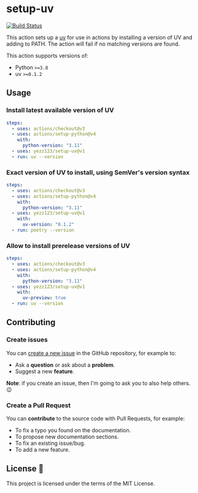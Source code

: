 # setup-uv

[![Build Status](https://github.com/yezz123/setup-uv/workflows/default/badge.svg)](https://github.com/yezz123/setup-uv/actions?query=workflow%3Adefault)

This action sets up a [uv](https://github.com/astral-sh/uv) for use in actions by installing a version of UV and adding to PATH. The action will fail if no matching versions are found.

This action supports versions of:

- Python `>=3.8`
- uv `>=0.1.2`

## Usage

### Install latest available version of UV

```yaml
steps:
  - uses: actions/checkout@v3
  - uses: actions/setup-python@v4
    with:
      python-version: "3.11"
  - uses: yezz123/setup-uv@v1
  - run: uv --version
```

### Exact version of UV to install, using SemVer's version syntax

```yaml
steps:
  - uses: actions/checkout@v3
  - uses: actions/setup-python@v4
    with:
      python-version: "3.11"
  - uses: yezz123/setup-uv@v1
    with:
      uv-version: "0.1.2"
  - run: poetry --version
```

### Allow to install prerelease versions of UV

```yaml
steps:
  - uses: actions/checkout@v3
  - uses: actions/setup-python@v4
    with:
      python-version: "3.11"
  - uses: yezz123/setup-uv@v1
    with:
      uv-preview: true
  - run: uv --version
```

## Contributing

### Create issues

You can
<a href="https://github.com/yezz123/setup-uv/issues/new" class="external-link" target="_blank">create
a new issue</a> in the GitHub repository, for example to:

- Ask a **question** or ask about a **problem**.
- Suggest a new **feature**.

**Note**: if you create an issue, then I'm going to ask you to also help others.
😉

### Create a Pull Request

You can **contribute** to the source code with Pull Requests, for
example:

- To fix a typo you found on the documentation.
- To propose new documentation sections.
- To fix an existing issue/bug.
- To add a new feature.

## License 📄

This project is licensed under the terms of the MIT License.